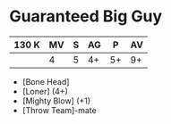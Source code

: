 # Guaranteed Big Guy
| 130 K  | MV | S | AG | P | AV |
| --- | --- | --- | --- | --- | --- |
| | 4 | 5 | 4+ | 5+ | 9+ |

* [Bone Head]
* [Loner] (4+)
* [Mighty Blow] (+1)
* [Throw Team]-mate